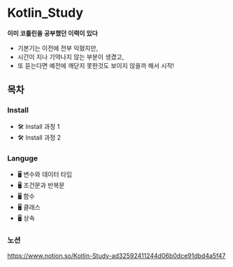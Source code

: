 # Kotlin_Study
**이미 코틀린을 공부했던 이력이 있다**
  - 기본기는 이전에 전부 익혔지만, 
  - 시간이 지나 기억나지 않는 부분이 생겼고,
  - 또 듣는다면 예전에 깨닫지 못한것도 보이지 않을까 해서 시작!

## 목차
### Install
 - 🛠 Install 과정 1
 - 🛠 Install 과정 2

### Languge
- 🖥️ 변수와 데이터 타입
- 🖥️ 조건문과 반복문
- 🖥️ 함수
- 🖥️ 클래스
- 🖥️ 상속

### 노션
https://www.notion.so/Kotlin-Study-ad32592411244d06b0dce91dbd4a5f47
